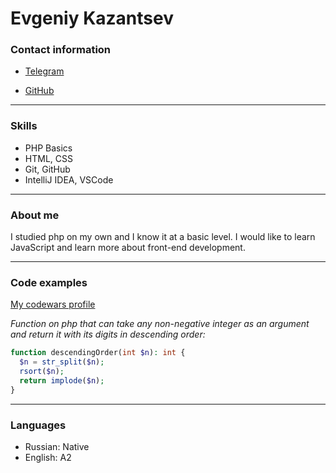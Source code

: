 # Evgeniy Kazantsev

### **Contact information**

- [Telegram](https://t.me/hypnot1c)

- [GitHub](https://github.com/exequtic)


---


### **Skills**

- PHP Basics
- HTML, CSS
- Git, GitHub
- IntelliJ IDEA, VSCode


---


### **About me**

I studied php on my own and I know it at a basic level. I would like to learn JavaScript and learn more about front-end development.


---


### **Code examples**

[My codewars profile](https://www.codewars.com/users/hypn0tic)

*Function on php that can take any non-negative integer as an argument and return it with its digits in descending order:*

```php
function descendingOrder(int $n): int {
  $n = str_split($n);
  rsort($n);
  return implode($n);
}
```

---

### **Languages**

- Russian: Native 
- English: A2